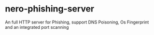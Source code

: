 # nero-phishing-server
An full HTTP server for Phishing, support DNS Poisoning, Os Fingerprint and an integrated port scanning
